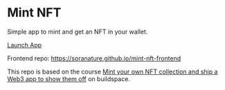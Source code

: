 # Mint NFT
Simple app to mint and get an NFT in your wallet.

[Launch App](https://soranature.github.io/mint-nft-frontend/)

Frontend repo: https://soranature.github.io/mint-nft-frontend

This repo is based on the course [Mint your own NFT collection and ship a Web3 app to show them off](https://buildspace.so/p/mint-nft-collection) on buildspace.
